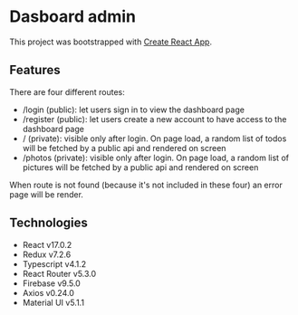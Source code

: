 # Dasboard admin

This project was bootstrapped with [Create React App](https://github.com/facebook/create-react-app).


## Features

There are four different routes:
- /login (public): let users sign in to view the dashboard page
- /register (public): let users create a new account to have access to the dashboard page
- / (private): visible only after login. On page load, a random list of todos will be fetched by a public api and rendered on screen
- /photos (private): visible only after login. On page load, a random list of pictures will be fetched by a public api and rendered on screen

When route is not found (because it's not included in these four) an error page will be render.


## Technologies

- React v17.0.2
- Redux v7.2.6
- Typescript v4.1.2
- React Router v5.3.0
- Firebase v9.5.0
- Axios v0.24.0
- Material UI v5.1.1